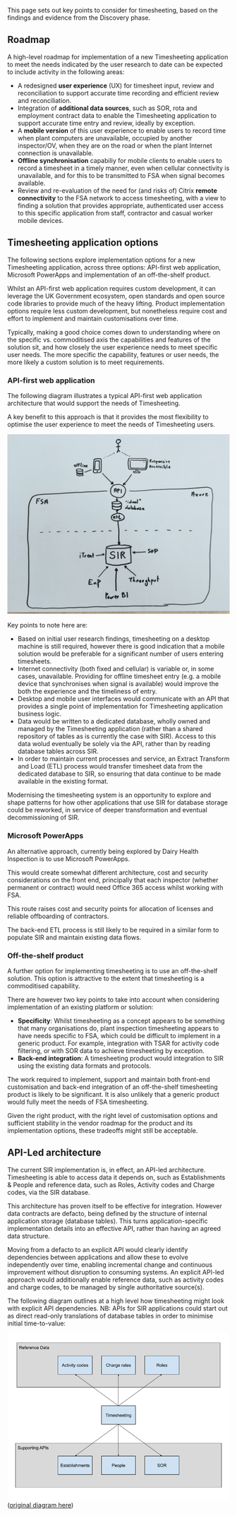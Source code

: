 
This page sets out key points to consider for timesheeting, based on the findings and evidence from the Discovery phase.

## Roadmap

A high-level roadmap for implementation of a new Timesheeting application to meet the needs indicated by the user research to date can be expected to include activity in the following areas:

 * A redesigned **user experience** (UX) for timesheet input, review and reconciliation to support accurate time recording and efficient review and reconciliation.
 * Integration of **additional data sources**, such as SOR, rota and employment contract data to enable the Timesheeting application to support accurate time entry and review, ideally by exception.
 * A **mobile version** of this user experience to enable users to record time when plant computers are unavailable, occupied by another inspector/OV, when they are on the road or when the plant Internet connection is unavailable.
 * **Offline synchronisation** capabiliy for mobile clients to enable users to record a timesheet in a timely manner, even when cellular connectivity is unavailable, and for this to be transmitted to FSA when signal becomes available.
 * Review and re-evaluation of the need for (and risks of) Citrix **remote connectivity** to the FSA network to access timesheeting, with a view to finding a solution that provides appropriate, authenticated user access to this specific application from staff, contractor and casual worker mobile devices.
 

## Timesheeting application options

The following sections explore implementation options for a new Timesheeting application, across three options: API-first web application, Microsoft PowerApps and implementation of an off-the-shelf product.

Whilst an API-first web application requires custom development, it can leverage the UK Government ecosystem, open standards and open source code libraries to provide much of the heavy lifting. Product implementation options require less custom development, but nonetheless require cost and effort to implement and maintain customisations over time.

Typically, making a good choice comes down to understanding where on the specific vs. commoditised axis the capabilities and features of the solution sit, and how closely the user experience needs to meet specific user needs. The more specific the capability, features or user needs, the more likely a custom solution is to meet requirements.

### API-first web application

The following diagram illustrates a typical API-first web application architecture that would support the needs of Timesheeting. 

A key benefit to this approach is that it provides the most flexibility to optimise the user experience to meet the needs of Timesheeting users. 

![timesheet-architecture-option.jpg](uploads/timesheet-architecture-option.jpg)

Key points to note here are:

 * Based on initial user research findings, timesheeting on a desktop machine is still required, however there is good indication that a mobile solution would be preferable for a significant number of users entering timesheets.
 * Internet connectivity (both fixed and cellular) is variable or, in some cases, unavailable. Providing for offline timesheet entry (e.g. a mobile device that synchronises when signal is available) would improve the both the experience and the timeliness of entry.
 * Desktop and mobile user interfaces would communicate with an API that provides a single point of implementation for Timesheeting application business logic.
 * Data would be written to a dedicated database, wholly owned and managed by the Timesheeting application (rather than a shared repository of tables as is currently the case with SIR). Access to this data wolud eventually be solely via the API, rather than by reading database tables across SIR.
 * In order to maintain current processes and service, an Extract Transform and Load (ETL) process would transfer timesheet data from the dedicated database to SIR, so ensuring that data continue to be made available in the existing format.

Modernising the timesheeting system is an opportunity to explore and shape patterns for how other applications that use SIR for database storage could be reworked, in service of deeper transformation and eventual decommissioning of SIR.

### Microsoft PowerApps

An alternative approach, currently being explored by Dairy Health Inspection is to use Microsoft PowerApps. 

This would create somewhat different architecture, cost and security considerations on the front end, principally that each inspector (whether permanent or contract) would need Office 365 access whilst working with FSA. 

This route raises cost and security points for allocation of licenses and reliable offboarding of contractors.

The back-end ETL process is still likely to be required in a similar form to populate SIR and maintain existing data flows.

### Off-the-shelf product

A further option for implementing timesheeting is to use an off-the-shelf solution. This option is attractive to the extent that timesheeting is a commoditised capability.

There are however two key points to take into account when considering implementation of an existing platform or solution:

 * **Specificity**: Whilst timesheeting as a concept appears to be something that many organisations do, plant inspection timesheeting appears to have needs specific to FSA, which could be difficult to implement in a generic product. For example, integration with TSAR for activity code filtering, or with SOR data to achieve timesheeting by exception.
 * **Back-end integration**: A timesheeting product would integration to SIR using the existing data formats and protocols.
 
The work required to implement, support and maintain both front-end customisation and back-end integration of an off-the-shelf timesheeting product is likely to be significant. It is also unlikely that a generic product would fully meet the needs of FSA timesheeting.

Given the right product, with the right level of customisation options and sufficient stability in the vendor roadmap for the product and its implementation options, these tradeoffs might still be acceptable.

## API-Led architecture

The current SIR implementation is, in effect, an API-led architecture. Timesheeting is able to access data it depends on, such as Establishments & People and reference data, such as Roles, Activity codes and Charge codes, via the SIR database. 

This architecture has proven itself to be effective for integration. However data contracts are defacto, being defined by the structure of internal application storage (database tables). This turns application-specific implementation details into an effective API, rather than having an agreed data structure.

Moving from a defacto to an explicit API would clearly identify dependencies between applications and allow these to evolve independently over time, enabling incremental change and continuous improvement without disruption to consuming systems. An explicit API-led approach would additionally enable reference data, such as activity codes and charge codes, to be managed by single authoritative source(s).

The following diagram outlines at a high level how timesheeting might look with explicit API dependencies. NB: APIs for SIR applications could start out as direct read-only translations of database tables in order to minimise initial time-to-value:

![timesheeting_api_deependencies.png](uploads/timesheeting_api_deependencies.png)
([original diagram here](https://docs.google.com/drawings/d/19FLaXBbKU0yKYljiUmLmP17H5GcFBa0uZGjUXV990yc))

